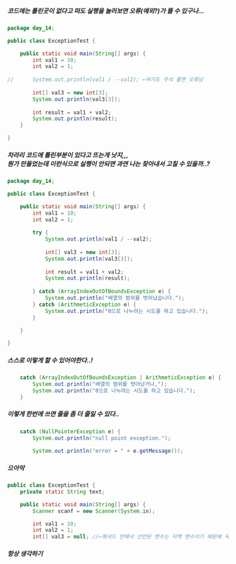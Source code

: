 <h5>코드에는 틀린곳이 없다고 떠도 실행을 눌러보면 오류(예외?)가 뜰 수 있구나...</h5>

```java
package day_14;

public class ExceptionTest {

	public static void main(String[] args) {
		int val1 = 10;
		int val2 = 1;
		
//		System.out.println(val1 / --val2); ←여기도 주석 풀면 오류남
		
		int[] val3 = new int[3];
		System.out.println(val3[3]);
		
		int result = val1 + val2;
		System.out.println(result);
	}

}
```
<h5>차라리 코드에 틀린부분이 있다고 뜨는게 낫지,,,<br>
뭔가 만들었는데 이런식으로 실행이 안되면 
과연 나는 찾아내서 고칠 수 있을까..?</h5>

```java
package day_14;

public class ExceptionTest {

	public static void main(String[] args) {
		int val1 = 10;
		int val2 = 1;
		
		try {
			System.out.println(val1 / --val2);
			
			int[] val3 = new int[3];
			System.out.println(val3[3]);
			
			int result = val1 + val2;
			System.out.println(result);
			
		} catch (ArrayIndexOutOfBoundsException e) {
			System.out.println("배열의 범위를 벗어났습니다.");
		} catch (ArithmeticException e) {
			System.out.println("0으로 나누려는 시도를 하고 있습니다.");
		}
		
	}

}
```

<h5>스스로 이렇게 할 수 있어야한다..!</h5>

```java
	catch (ArrayIndexOutOfBoundsException | ArithmeticException e) {
		System.out.println("배열의 범위를 벗어났거나,");
		System.out.println("0으로 나누려는 시도를 하고 있습니다.");
	}
```
<h5>이렇게 한번에 쓰면 줄을 좀 더 줄일 수 있다..</h5>

```java
	catch (NullPointerException e) {
		System.out.println("null point exception.");
			
		System.out.println("error = " + e.getMessage());
```
<h5>으아악</h5>

```java
public class ExceptionTest {
	private static String text;

	public static void main(String[] args) {
		Scanner scanf = new Scanner(System.in);

		int val1 = 10;
		int val2 = 1;
		int[] val3 = null; //←메서드 안에서 선언된 변수는 지역 변수이기 때문에 꼭 값을 초기화 해줘야 한다.
```
<h5>항상 생각하기</h5>
